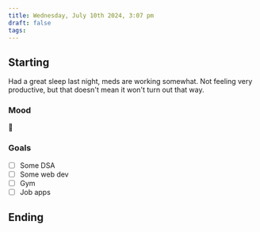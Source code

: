 ```yaml
---
title: Wednesday, July 10th 2024, 3:07 pm
draft: false
tags: 
---
```

 
## Starting 

Had a great sleep last night, meds are working somewhat. Not feeling very productive, but that doesn't mean it won't turn out that way.

### Mood

🙂
### Goals

- [ ] Some DSA
- [ ] Some web dev
- [ ] Gym
- [ ] Job apps

## Ending